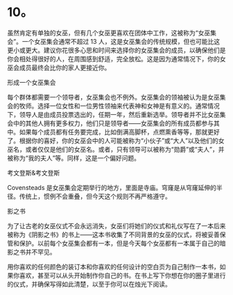 # 10。 

虽然肯定有单独的女巫，但有几个女巫更喜欢在团体中工作，这被称为“女巫集会”。一个女巫集会通常不超过 13 人，这是女巫集会的传统规模，但也可能比这更小或更大。建议你花很多心思和时间来选择你的女巫集会的成员，以确保他们是你会相处得很好的人，在周围感到舒适，完全放松。这是因为通常情况下，你的女巫会成员最终会比你的家人更接近你。

形成一个女巫集会

每个群体都需要一个领导者，女巫集会也不例外。女巫集会的领袖被认为是女巫集会的牧师。选择一位女性和一位男性领袖来代表神和女神是有意义的。通常情况下，领导人是由成员投票选出的，任期一年，然后重新选举。领导者并不比女巫集会中的其他人拥有更多权力，他们只是领导者——女巫集会的所有成员都参与其中。如果每个成员都有任务要完成，比如倒满高脚杯，点燃熏香等等，那就更好了。根据你的喜好，你的女巫会中的人可能被称为“小伙子”或“大人”以及他们的女巫名，或者仅仅是他们的女巫名。或者，只有领导可以被称为“勋爵”或“夫人”，并被称为“我的夫人”等。同样，这是一个偏好问题。

考文登斯&考文登斯

Covensteads 是女巫集会定期举行的地方，里面是寺庙。穹窿是从穹窿延伸的半径。传统上，惯例不会重叠，但今天这个规则不再严格遵守。

影之书

为了让古老的女巫仪式不会永远消失，女巫们将她们的仪式和礼仪写在了一本后来被称为《阴影之书》的书上——这本书收集了不同背景的女巫的仪式，将被妥善保管和保护。以前每个女巫集会都有一本，但是今天每个女巫都有一本属于自己的暗影之书并不罕见。

用你喜欢的任何颜色的装订本和你喜欢的任何设计的空白页为自己制作一本书，如果你喜欢，甚至可以从头开始制作你自己的书。在书上写下你想在你的圈子里进行的仪式，并确保写得如此清楚，以至于你可以在烛光下阅读。